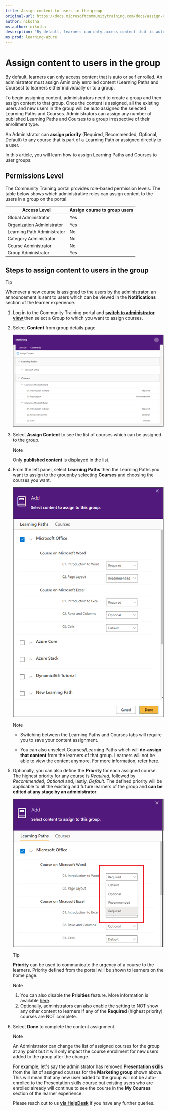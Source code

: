 ```yaml
---
title: Assign content to users in the group
original-url: https://docs.microsoftcommunitytraining.com/docs/assign-content-to-group-users
author: nikotha
ms.author: nikotha
description: "By default, learners can only access content that is auto or self enrolled. An administrator must assign Amin only enrolled content (Learning Paths and Courses) to learners either individually or to a group."
ms.prod: learning-azure
---
```


# Assign content to users in the group

By default, learners can only access content that is auto or self enrolled. An administrator must assign Amin only enrolled content (Learning Paths and Courses) to learners either individually or to a group.

To begin assigning content, administrators need to create a group and then assign content to that group. Once the content is assigned, all the existing users and new users in the group will be auto assigned the selected Learning Paths and Courses. Administrators can assign any number of published Learning Paths and Courses to a group irrespective of their enrollment type.

An Administrator can **assign priority** (Required, Recommended, Optional, Default) to any course that is part of a Learning Path or assigned directly to a user.

In this article, you will learn how to assign Learning Paths and Courses to user groups.

## Permissions Level

The Community Training portal provides role-based permission levels. The table below shows which administrative roles can assign content to the users in a group on the portal.

| Access Level  | Assign course to group users  |
| --- | --- |
| Global Administrator | Yes |
| Organization Administrator | Yes |
| Learning Path Administrator | No |
| Category Administrator | No |
| Course Administrator | No |
| Group Administrator | Yes |

## Steps to assign content to users in the group

> [!TIP]  
> Whenever a new course is assigned to the users by the administrator, an announcement is sent to users which can be viewed in the **Notifications** section of the learner experience.

1. Log in to the Community Training portal and [**switch to administrator view** ](../../get-started/step-by-step-configuration-guide.md#step-2--switch-to-administrator-view-of-the-portal) then select a Group to which you want to assign courses.

1. Select **Content** from group details page.

    ![User Management - Manage User - Content Tab](../../media/User%20Management%20-%20Manage%20User%20-%20Content%20Tab.png)

1. Select **Assign Content** to see the list of courses which can be assigned to the group.  

    > [!Note]  
    > Only [**published content**](../../content-management/create-content/create-course-category/publishing-course.md) is displayed in the list.

1. From the left panel, select **Learning Paths** then the Learning Paths you want to assign to the groupnby selecting **Courses** and choosing the courses you want.  

    ![User Management - Manage User - Add LP](../../media/User%20Management%20-%20Manage%20User%20-%20Add%20LP.png)

    > [!Note]  
    >
    >* Switching between the Learning Paths and Courses tabs will require you to save your content assignment.
    >
    >* You can also unselect Courses/Learning Paths which will **de-assign that content** from the learners of that group. Learners will not be able to view the content anymore. For more information, refer [here](De-assigning-content-from-user.md).  

1. Optionally, you can also define the **Priority** for each assigned course. The highest priority for any course is *Required*, followed by *Recommended*, *Optional* and, lastly, *Default*. The defined priority will be applicable to all the existing and future learners of the group and **can be edited at any stage by an administrator**.

    ![User Management - Manage User - Add Priority1](../../media/User%20Management%20-%20Manage%20User%20-%20Add%20Priority1.png)

    > [!TIP]  
    > **Priority** can be used to communicate the urgency of a course to the learners. Priority defined from the portal will be shown to learners on the home page.

    > [!Note]  
    >
    > 1. You can also disable the **Prioities** feature. More information is available [here](../../settings/configurations-on-the-training-platform.md##configuration-options-on-the-portal).
    > 2. Optionally, administrators can also enable the setting to NOT show any other content to learners if any of the **Required** (highest priority) courses are  NOT complete.

1. Select **Done** to complete the content assignment.

    > [!Note]  
    > An Administrator can change the list of assigned courses for the group at any point but it will only impact the course enrollment for new users added to the group after the change.
    >
    >For example, let's say the administrator has removed **Presentation skills** from the list of assigned courses for the **Marketing group** shown above. This will mean that any new user added to the group will not be auto-enrolled to the Presentation skills course but existing users who are enrolled already will continue to see the course in the **My Courses** section of the learner experience.

    Please reach out to us [**via HelpDesk**](https://aka.ms/cthelpdesk) if you have any further queries.
